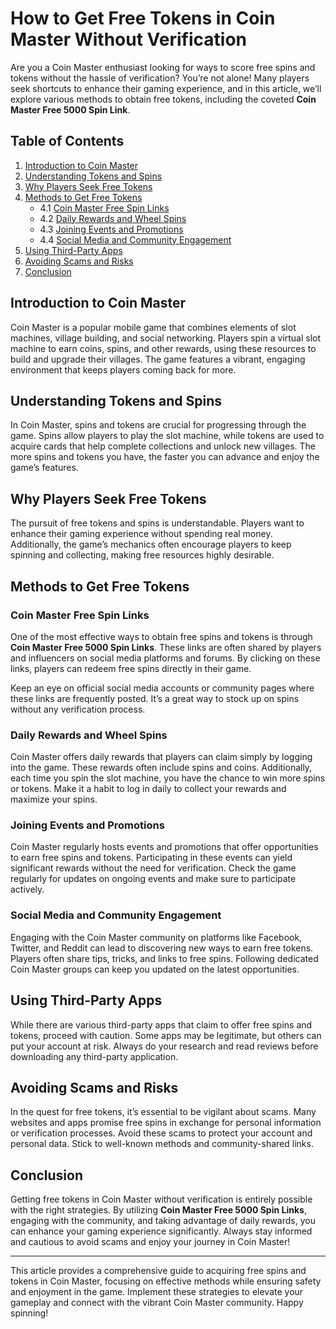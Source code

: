 # How to Get Free Tokens in Coin Master Without Verification

Are you a Coin Master enthusiast looking for ways to score free spins and tokens without the hassle of verification? You’re not alone! Many players seek shortcuts to enhance their gaming experience, and in this article, we’ll explore various methods to obtain free tokens, including the coveted **Coin Master Free 5000 Spin Link**. 

## Table of Contents
1. [Introduction to Coin Master](#introduction-to-coin-master)
2. [Understanding Tokens and Spins](#understanding-tokens-and-spins)
3. [Why Players Seek Free Tokens](#why-players-seek-free-tokens)
4. [Methods to Get Free Tokens](#methods-to-get-free-tokens)
    - 4.1 [Coin Master Free Spin Links](#coin-master-free-spin-links)
    - 4.2 [Daily Rewards and Wheel Spins](#daily-rewards-and-wheel-spins)
    - 4.3 [Joining Events and Promotions](#joining-events-and-promotions)
    - 4.4 [Social Media and Community Engagement](#social-media-and-community-engagement)
5. [Using Third-Party Apps](#using-third-party-apps)
6. [Avoiding Scams and Risks](#avoiding-scams-and-risks)
7. [Conclusion](#conclusion)

## Introduction to Coin Master

Coin Master is a popular mobile game that combines elements of slot machines, village building, and social networking. Players spin a virtual slot machine to earn coins, spins, and other rewards, using these resources to build and upgrade their villages. The game features a vibrant, engaging environment that keeps players coming back for more.

## Understanding Tokens and Spins

In Coin Master, spins and tokens are crucial for progressing through the game. Spins allow players to play the slot machine, while tokens are used to acquire cards that help complete collections and unlock new villages. The more spins and tokens you have, the faster you can advance and enjoy the game’s features.

## Why Players Seek Free Tokens

The pursuit of free tokens and spins is understandable. Players want to enhance their gaming experience without spending real money. Additionally, the game’s mechanics often encourage players to keep spinning and collecting, making free resources highly desirable. 

## Methods to Get Free Tokens

### Coin Master Free Spin Links

One of the most effective ways to obtain free spins and tokens is through **Coin Master Free 5000 Spin Links**. These links are often shared by players and influencers on social media platforms and forums. By clicking on these links, players can redeem free spins directly in their game. 

Keep an eye on official social media accounts or community pages where these links are frequently posted. It’s a great way to stock up on spins without any verification process.

### Daily Rewards and Wheel Spins

Coin Master offers daily rewards that players can claim simply by logging into the game. These rewards often include spins and coins. Additionally, each time you spin the slot machine, you have the chance to win more spins or tokens. Make it a habit to log in daily to collect your rewards and maximize your spins.

### Joining Events and Promotions

Coin Master regularly hosts events and promotions that offer opportunities to earn free spins and tokens. Participating in these events can yield significant rewards without the need for verification. Check the game regularly for updates on ongoing events and make sure to participate actively.

### Social Media and Community Engagement

Engaging with the Coin Master community on platforms like Facebook, Twitter, and Reddit can lead to discovering new ways to earn free tokens. Players often share tips, tricks, and links to free spins. Following dedicated Coin Master groups can keep you updated on the latest opportunities.

## Using Third-Party Apps

While there are various third-party apps that claim to offer free spins and tokens, proceed with caution. Some apps may be legitimate, but others can put your account at risk. Always do your research and read reviews before downloading any third-party application.

## Avoiding Scams and Risks

In the quest for free tokens, it’s essential to be vigilant about scams. Many websites and apps promise free spins in exchange for personal information or verification processes. Avoid these scams to protect your account and personal data. Stick to well-known methods and community-shared links.

## Conclusion

Getting free tokens in Coin Master without verification is entirely possible with the right strategies. By utilizing **Coin Master Free 5000 Spin Links**, engaging with the community, and taking advantage of daily rewards, you can enhance your gaming experience significantly. Always stay informed and cautious to avoid scams and enjoy your journey in Coin Master!

---

This article provides a comprehensive guide to acquiring free spins and tokens in Coin Master, focusing on effective methods while ensuring safety and enjoyment in the game. Implement these strategies to elevate your gameplay and connect with the vibrant Coin Master community. Happy spinning!
